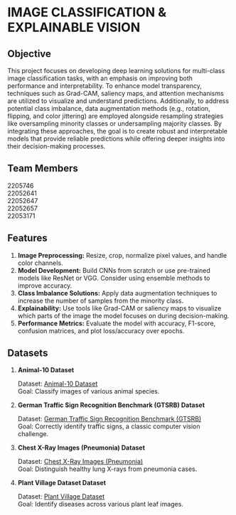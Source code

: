 # IMAGE CLASSIFICATION & EXPLAINABLE VISION 

##  Objective
This project focuses on developing deep learning solutions for multi-class image classification tasks, with an emphasis on improving both performance and interpretability. To enhance model transparency, techniques such as Grad-CAM, saliency maps, and attention mechanisms are utilized to visualize and understand predictions. Additionally, to address potential class imbalance, data augmentation methods (e.g., rotation, flipping, and color jittering) are employed alongside resampling strategies like oversampling minority classes or undersampling majority classes. By integrating these approaches, the goal is to create robust and interpretable models that provide reliable predictions while offering deeper insights into their decision-making processes.

## Team Members
2205746  
22052641  
22052647  
22052657  
22053171

## Features
1. **Image Preprocessing:** Resize, crop, normalize pixel values, and handle color channels.
2. **Model Development:** Build CNNs from scratch or use pre-trained models like ResNet or VGG. Consider using ensemble 
   methods to improve accuracy.
3. **Class Imbalance Solutions:** Apply data augmentation techniques to increase the number of samples from the minority 
   class.
4. **Explainability:** Use tools like Grad-CAM or saliency maps to visualize which parts of the image the model focuses on 
   during decision-making.
5. **Performance Metrics:** Evaluate the model with accuracy, F1-score, confusion matrices, and plot loss/accuracy over epochs.

## Datasets
1. **Animal-10 Dataset**
   
   Dataset: [Animal-10 Dataset](https://www.kaggle.com/datasets/alessiocorrado99/animals10 )  
   Goal: Classify images of various animal species. 

2. **German Traffic Sign Recognition Benchmark (GTSRB) Dataset**
    
   Dataset: [German Traffic Sign Recognition Benchmark (GTSRB)](https://benchmark.ini.rub.de/)  
   Goal: Correctly identify traffic signs, a classic computer vision challenge. 

3. **Chest X-Ray Images (Pneumonia) Dataset**
   
   Dataset: [Chest X-Ray Images (Pneumonia)](https://www.kaggle.com/datasets/paultimothymooney/chest-xray-pneumonia)  
   Goal: Distinguish healthy lung X-rays from pneumonia cases.   

4. **Plant Village Dataset Dataset**
   
   Dataset: [Plant Village Dataset](https://www.kaggle.com/datasets/emmarex/plantdisease)  
   Goal: Identify diseases across various plant leaf images.  


